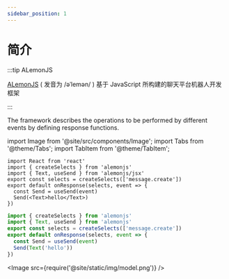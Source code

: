 ```yaml
---
sidebar_position: 1
---
```


# 简介

:::tip ALemonJS

[ALemonJS](https://github.com/lemonade-lab/alemonjs) ( 发音为 /əˈlemən/ ) 基于 JavaScript 所构建的聊天平台机器人开发框架

:::

The framework describes the operations to be performed by different events by defining response functions.

import Image from '@site/src/components/Image';
import Tabs from '@theme/Tabs';
import TabItem from '@theme/TabItem';

<Tabs>
  <TabItem value="0" label="res.tsx" default>

```tsx title="Basic Example of Sending Messages"
import React from 'react'
import { createSelects } from 'alemonjs'
import { Text, useSend } from 'alemonjs/jsx'
export const selects = createSelects(['message.create'])
export default onResponse(selects, event => {
  const Send = useSend(event)
  Send(<Text>hello</Text>)
})
```

  </TabItem>
  <TabItem value="1" label="res.ts">
 
 
```ts title="Basic Example of Sending Messages"
import { createSelects } from 'alemonjs'
import { Text, useSend } from 'alemonjs'
export const selects = createSelects(['message.create'])
export default onResponse(selects, event => {
  const Send = useSend(event)
  Send(Text('hello'))
})
```

  </TabItem>
</Tabs>

<Image src={require('@site/static/img/model.png')} />
